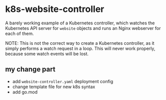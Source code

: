 # k8s-website-controller

A barely working example of a Kubernetes controller, which watches the Kubernetes API server for `website` objects and runs an Nginx webserver for each of them.

NOTE: This is not the correct way to create a Kubernetes controller, as it simply performs a watch request in a loop. This will never work properly, because some watch events will be lost.

## my change part

- add `website-controller.yaml` deployment config
- change template file for new k8s syntax
- add go.mod
